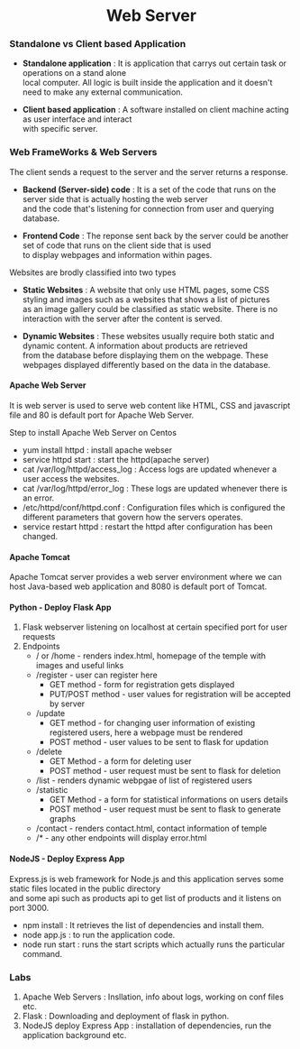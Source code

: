 <h1 align="center"> Web Server </h1>

### Standalone vs Client based Application

+ **Standalone application** : It is application that carrys out certain task or operations on a stand alone <br />
local computer. All logic is built inside the application and it doesn't need to make any external communication.

+ **Client based application** : A software installed on client machine acting as user interface and interact <br />
with specific server. 

### Web FrameWorks & Web Servers

The client sends a request to the server and the server returns a response.  

+ **Backend (Server-side) code** : It is a set of the code that runs on the server side that is actually hosting the web server <br />
 and the code that's listening for connection from user and querying database. 

+ **Frontend Code** : The reponse sent back by the server could be another set of code that runs on the client side that is used <br />
to display webpages and information within pages.

Websites are brodly classified into two types

* **Static Websites** : A website that only use HTML pages, some CSS styling and images such as a websites that shows a list of pictures <br />
as an image gallery could be classified as static website. There is no interaction with the server after the content is served.

* **Dynamic Websites** : These websites usually require both static and dynamic content. A information about products are retrieved <br/>
from the database before displaying them on the webpage. These webpages displayed differently based on the data in the database.

#### Apache Web Server

It is web server is used to serve web content like HTML, CSS and javascript file and 80 is default port for Apache Web Server.

Step to install Apache Web Server on Centos

* yum install httpd : install apache webser
* service httpd start : start the httpd(apache server)
* cat /var/log/httpd/access_log : Access logs are updated whenever a user access the websites.
* cat /var/log/httpd/error_log : These logs are updated whenever there is an error.
* /etc/httpd/conf/httpd.conf : Configuration files which is configured the different parameters that govern how the servers operates.
* service restart httpd : restart the httpd after configuration has been changed.

#### Apache Tomcat

Apache Tomcat server provides a web server environment where we can host Java-based web application and 8080 is default port of Tomcat.

#### Python - Deploy Flask App

1. Flask webserver listening on localhost at certain specified port for user requests <Br />
2. Endpoints <Br />
    * / or /home - renders index.html, homepage of the temple with images and useful links <Br />
    * /register - user can register here  <Br />
        - GET method - form for registration gets displayed <Br />
	    - PUT/POST method - user values for registration will be accepted by server <Br />
    * /update <Br />
        - GET method - for changing user information of existing registered users, here a webpage must be rendered <Br />
        - POST method  -  user values to be sent to flask for updation <Br />
    * /delete <Br />
        - GET Method - a form for deleting user <Br />
        - POST method - user request must be sent to flask for deletion <Br />
    * /list - renders dynamic webpgae of list of registered users <Br />
    * /statistic <Br />
        - GET Method - a form for statistical informations on users details <Br />
        - POST method - user request must be sent to flask to generate graphs <Br />
    * /contact - renders contact.html, contact information of temple <Br />
    * /* - any other endpoints will display error.html

#### NodeJS - Deploy Express App

Express.js is web framework for Node.js and this application serves some static files located in the public directory  <br />
and some api such as products api to get list of products and it listens on port 3000.

* npm install : It retrieves the list of dependencies and install them.
* node app.js : to run the application code.
* node run start : runs the start scripts which actually runs the particular command.


### Labs

 1. Apache Web Servers : Insllation, info about logs, working on conf files etc.
 2. Flask : Downloading and deployment of flask in python.
 3. NodeJS deploy Express App : installation of dependencies, run the application background etc.
 
 
